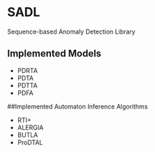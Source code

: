# SADL
Sequence-based Anomaly Detection Library

## Implemented Models
* PDRTA
* PDTA
* PDTTA
* PDFA

##Implemented Automaton Inference Algorithms
* RTI+
* ALERGIA
* BUTLA
* ProDTAL

